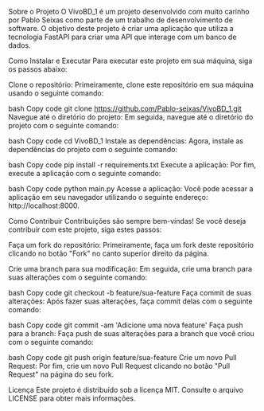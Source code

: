 Sobre o Projeto
O VivoBD_1 é um projeto desenvolvido com muito carinho por Pablo Seixas como parte de um trabalho de desenvolvimento de software. O objetivo deste projeto é criar uma aplicação que utiliza a tecnologia FastAPI para criar uma API que interage com um banco de dados.

Como Instalar e Executar
Para executar este projeto em sua máquina, siga os passos abaixo:

Clone o repositório: Primeiramente, clone este repositório em sua máquina usando o seguinte comando:

bash
Copy code
git clone https://github.com/Pablo-seixas/VivoBD_1.git
Navegue até o diretório do projeto: Em seguida, navegue até o diretório do projeto com o seguinte comando:

bash
Copy code
cd VivoBD_1
Instale as dependências: Agora, instale as dependências do projeto com o seguinte comando:

bash
Copy code
pip install -r requirements.txt
Execute a aplicação: Por fim, execute a aplicação com o seguinte comando:

bash
Copy code
python main.py
Acesse a aplicação: Você pode acessar a aplicação em seu navegador utilizando o seguinte endereço: http://localhost:8000.

Como Contribuir
Contribuições são sempre bem-vindas! Se você deseja contribuir com este projeto, siga estes passos:

Faça um fork do repositório: Primeiramente, faça um fork deste repositório clicando no botão "Fork" no canto superior direito da página.

Crie uma branch para sua modificação: Em seguida, crie uma branch para suas alterações com o seguinte comando:

bash
Copy code
git checkout -b feature/sua-feature
Faça commit de suas alterações: Após fazer suas alterações, faça commit delas com o seguinte comando:

bash
Copy code
git commit -am 'Adicione uma nova feature'
Faça push para a branch: Faça push de suas alterações para a branch que você criou com o seguinte comando:

bash
Copy code
git push origin feature/sua-feature
Crie um novo Pull Request: Por fim, crie um novo Pull Request clicando no botão "Pull Request" na página do seu fork.

Licença
Este projeto é distribuído sob a licença MIT. Consulte o arquivo LICENSE para obter mais informações.

